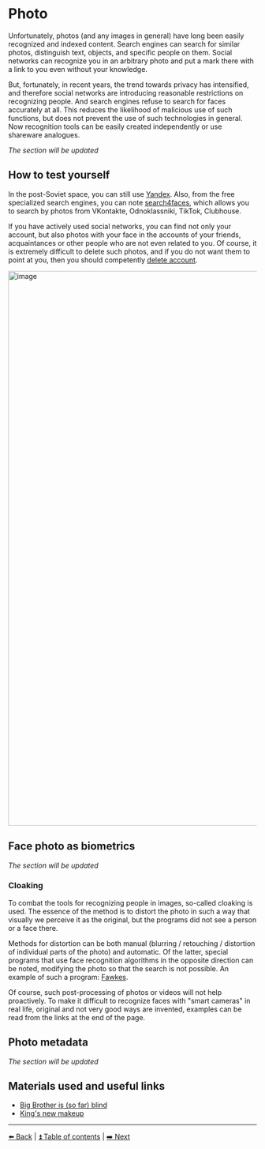 # Photo

Unfortunately, photos (and any images in general) have long been easily recognized and indexed content.
Search engines can search for similar photos, distinguish text, objects, and specific people on them. Social
networks can recognize you in an arbitrary photo and put a mark there with a link to you even without your knowledge.

But, fortunately, in recent years, the trend towards privacy has intensified, and therefore social networks are introducing reasonable restrictions
on recognizing people. And search engines refuse to search for faces accurately at all. This reduces the likelihood of
malicious use of such functions, but does not prevent the use of such technologies in general.
Now recognition tools can be easily created independently or use shareware analogues.

*The section will be updated*

## How to test yourself

In the post-Soviet space, you can still use [Yandex](https://images.yandex.ru/).
Also, from the free specialized search engines, you can note [search4faces](https://search4faces.com/), which allows
you to search by photos from VKontakte, Odnoklassniki, TikTok, Clubhouse.

If you have actively used social networks, you can find not only your account, but also photos with your face
in the accounts of your friends, acquaintances or other people who are not even related to you. Of course,
it is extremely difficult to delete such photos, and if you do not want them to point at you, then you should competently [delete account](./deleteme.md).

<img width="1123" alt="image" src="https://user-images.githubusercontent.com/31013580/193446993-ae071840-49f2-45f3-b517-6b1e2a97a510.png">

## Face photo as biometrics

*The section will be updated*

### Cloaking

To combat the tools for recognizing people in images, so-called cloaking is used.
The essence of the method is to distort the photo in such a way that visually we perceive it as the original,
but the programs did not see a person or a face there.

Methods for distortion can be both manual (blurring / retouching / distortion of individual parts of the photo) and automatic.
Of the latter, special programs that use face recognition algorithms in the opposite direction can be noted,
modifying the photo so that the search is not possible. An example of such a program: [Fawkes](https://github.com/Shawn-Shan/fawkes).

Of course, such post-processing of photos or videos will not help proactively. To make it difficult to recognize faces with "smart cameras" in
real life, original and not very good ways are invented, examples can be read from the links at the end of the page.

## Photo metadata

*The section will be updated*

## Materials used and useful links

- [Big Brother is (so far) blind](https://habr.com/ru/post/586094/)
- [King's new makeup](https://telegra.ph/Novyj-makiyazh-korolya-07-14)
---

[⬅️ Back](./password.md) | [⏫ Table of contents](../README.md) | [➡️ Next](./breaches.md)
